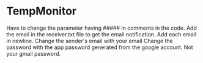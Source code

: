 # TempMonitor
Have to change the parameter having ##### in comments in the code.
Add the email in the receiver.txt file to get the email notification.
Add each email in newline.
Change the sender's email with your email
Change the password with the app password generated from the google account. Not your gmail password.